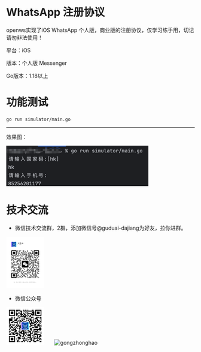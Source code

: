 # WhatsApp 注册协议

openws实现了iOS WhatsApp 个人版，商业版的注册协议，仅学习练手用，切记请勿非法使用！


平台：iOS 

版本：个人版 Messenger 

Go版本：1.18以上 


# 功能测试 
```shell
go run simulator/main.go
```
****

效果图：

![img.png](doc/simulator.png)

# 技术交流 

* 微信技术交流群，2群，添加微信号@guduai-dajiang为好友，拉你进群。

<img src="doc/dajiangai.png" alt="dajiangai" width="20%">

* 微信公众号

<img src="doc/gongzhonghao0.png" alt="gongzhonghao0" width="20%">&nbsp;&nbsp;&nbsp;&nbsp;&nbsp;&nbsp;
<img src="doc/gongzhonghao.png" alt="gongzhonghao" width="55%">